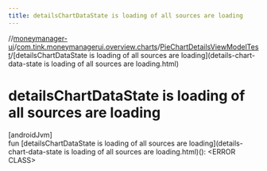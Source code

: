 ```yaml
---
title: detailsChartDataState is loading of all sources are loading
---
```

//[moneymanager-ui](../../../index.html)/[com.tink.moneymanagerui.overview.charts](../index.html)/[PieChartDetailsViewModelTest](index.html)/[detailsChartDataState is loading of all sources are loading](details-chart-data-state is loading of all sources are loading.html)



# detailsChartDataState is loading of all sources are loading



[androidJvm]\
fun [detailsChartDataState is loading of all sources are loading](details-chart-data-state is loading of all sources are loading.html)(): &lt;ERROR CLASS&gt;




